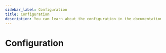 ```yaml
---
sidebar_label: Configuration
title: Configuration
description: You can learn about the configuration in the documentation of the DHTMLX JavaScript Scheduler library. Browse developer guides and API reference, try out code examples and live demos, and download a free 30-day evaluation version of DHTMLX Scheduler.
---
```


# Configuration
